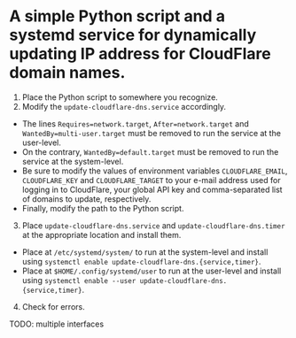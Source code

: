# A simple Python script and a systemd service for dynamically updating IP address for CloudFlare domain names.

1. Place the Python script to somewhere you recognize.
2. Modify the `update-cloudflare-dns.service` accordingly.
 - The lines `Requires=network.target`, `After=network.target` and `WantedBy=multi-user.target` must be removed to run the service at the user-level.
 - On the contrary, `WantedBy=default.target` must be removed to run the service at the system-level.
 - Be sure to modify the values of environment variables `CLOUDFLARE_EMAIL`, `CLOUDFLARE_KEY` and `CLOUDFLARE_TARGET` to your e-mail address used for logging in to CloudFlare, your global API key and comma-separated list of domains to update, respectively.
 - Finally, modify the path to the Python script.
3. Place `update-cloudflare-dns.service` and `update-cloudflare-dns.timer` at the appropriate location and install them.
 - Place at `/etc/systemd/system/` to run at the system-level and install using `systemctl enable update-cloudflare-dns.{service,timer}`.
 - Place at `$HOME/.config/systemd/user` to run at the user-level and install using `systemctl enable --user update-cloudflare-dns.{service,timer}`.
4. Check for errors.

TODO: multiple interfaces
